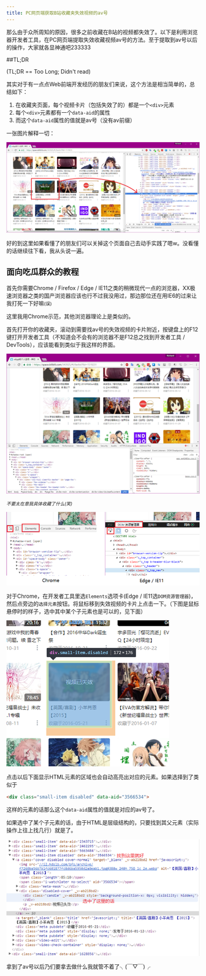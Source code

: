```yaml
---
title: PC网页端获取B站收藏夹失效视频的av号
---
```


那么由于众所周知的原因，很多之前收藏在B站的视频都失效了。以下是利用浏览器开发者工具，在PC网页端提取失效收藏视频av号的方法。至于提取到av号以后的操作，大家就各显神通吧233333

##TL;DR

(TL;DR ==  Too Long; Didn't read)

其实对于有一点点Web前端开发经历的朋友们来说，这个方法是相当简单的，总结如下：

1. 在收藏夹页面，每个视频卡片（包括失效了的）都是一个`<div>`元素
2. 每个`<div>`元素都有一个`data-aid`的属性
3. 而这个`data-aid`属性的值就是av号（没有av前缀）

一张图片解释一切：

![](/images/2017-07-15/1.png)

好的到这里如果看懂了的朋友们可以关掉这个页面自己去动手实践了嗯w。没看懂的话继续往下看，我从头说一遍。

## 面向吃瓜群众的教程

首先你需要Chrome / Firefox / Edge / IE11之类的稍微现代一点的浏览器，XX极速浏览器之类的国产浏览器应该也行不过我没用过，那边那位还在用IE6的过来让我打死一下好嘛<small>(误)</small>

这里我用Chrome示范，其他浏览器理论上是类似的。

首先打开你的收藏夹，滚动到需要找av号的失效视频的卡片附近，按键盘上的F12键打开开发者工具（不知道会不会有的浏览器不是F12总之找到开发者工具 / DevTools），应该能看到类似于我这样的界面。

![](/images/2017-07-15/2.png)

_<small>不要太在意我具体收藏了什么(笑)</small>_

![](/images/2017-07-15/3.png)

对于Chrome，在开发者工具里选`Elements`选项卡(Edge / IE11选`DOM资源管理器`)，然后点旁边的`选择元素`按钮。将鼠标移到失效视频的卡片上点击一下。（下图是鼠标悬停时的样子，选中其中某个子元素也是可以的，见下面）

![](/images/2017-07-15/4.png)

点击以后下面显示HTML元素的区域也会自动高亮出对应的元素。如果选择到了类似于

```html
<div class="small-item disabled" data-aid="3566534">
```

这样的元素的话那么这个`data-aid`属性的值就是对应的av号了。

如果选中了某个子元素的话，由于HTML是层级结构的，只要找到其父元素（实际操作上往上找几行）就是了。

![](/images/2017-07-15/5.png)

拿到了av号以后乃们要拿去做什么我就管不着了╮(￣▽￣)╭